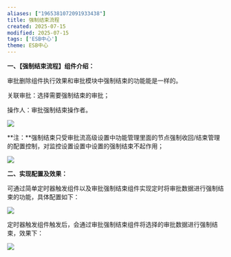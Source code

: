```yaml
---
aliases: ["1965381072091933438"]
title: 强制结束流程
created: 2025-07-15
modified: 2025-07-15
tags: ['ESB中心']
theme: ESB中心
---
```


**一、【强制结束流程】组件介绍：**

审批删除组件执行效果和审批模块中强制结束的功能能是一样的。

关联审批：选择需要强制结束的审批；

操作人：审批强制结束操作者。

![](deec6c959df47a226f3e413a19c60a92.jpg)

**注：**强制结束只受审批流高级设置中功能管理里面的节点强制收回/结束管理的配置控制，对监控设置设置中设置的强制结束不起作用；

![](0b567cb63a4cc46dd9dcb3a7905611f5.jpg)

**二、实现配置及效果：**

可通过简单定时器触发组件以及审批强制结束组件实现定时将审批数据进行强制结束的功能，具体配置如下：

![](4dc074559cc5844e1400bd2cadf6d3d6.jpg)

定时器触发组件触发后，会通过审批强制结束组件将选择的审批数据进行强制结束，效果下：

![](98c99f4c537e7f41a77d7ed0d57fb32d.jpg)